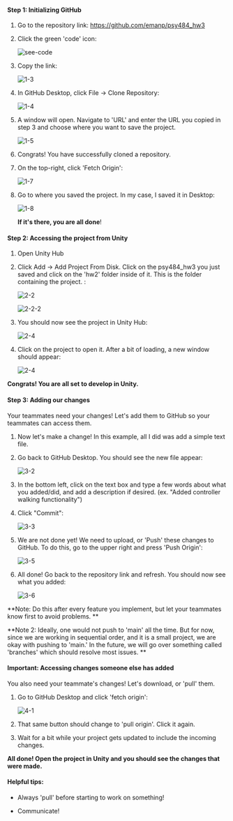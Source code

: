 

#### Step 1: Initializing GitHub

1. Go to the repository link: [https://github.com/emanp/psy484_hw3 ](https://github.com/emanp/PSY484-Final-Project)

2. Click the green 'code' icon:

   ![see-code](Images/click-code.jpeg)



3. Copy the link: 

   ![1-3](Images/1-3.jpeg)

   

4. In GitHub Desktop, click File -> Clone Repository: 

   ![1-4](Images/1-4.jpeg)

   

5. A window will open. Navigate to 'URL' and enter the URL you copied in step 3 and choose where you want to save the project. 

   ![1-5](Images/1-5.jpeg)

   

6. Congrats! You have successfully cloned a repository. 

   

7. On the top-right, click 'Fetch Origin':

   ![1-7](Images/1-7.jpeg)

   

8. Go to where you saved the project. In my case, I saved it in Desktop:

   ![1-8](Images/1-8.jpeg)

   **If it's there, you are all done**!

   

#### Step 2: Accessing the project from Unity

1. Open Unity Hub

2. Click Add -> Add Project From Disk. Click on the psy484_hw3 you just saved and click on the 'hw2' folder inside of it. This is the folder containing the project. : 

   ![2-2](Images/2-2.jpeg)

   ![2-2-2](Images/2-2-2.jpeg)

3. You should now see the project in Unity Hub: 

   ![2-4](Images/2-3.jpeg)

   

4. Click on the project to open it. After a bit of loading, a new window should appear: 

   ![2-4](Images/2-4.jpeg)

**Congrats! You are all set to develop in Unity.**



#### Step 3: Adding our changes 

Your teammates need your changes! Let's add them to GitHub so your teammates can access them.

1. Now let's make a change! In this example, all I did was add a simple text file. 

2. Go back to GitHub Desktop. You should see the new file appear: 

   ![3-2](Images/3-2.jpeg)

   

3. In the bottom left, click on the text box and type a few words about what  you added/did, and add a description if desired. (ex. "Added controller walking functionality")

4. Click "Commit": 

   ![3-3](Images/3-3.jpeg)

   

5. We are not done yet! We need to upload, or 'Push' these changes to GitHub. To do this, go to the upper right and press 'Push Origin': 

   ![3-5](Images/3-5.jpeg)

   

6. All done! Go back to the repository link and refresh. You should now see what you added:

   ![3-6](Images/3-6.jpeg)

   

**Note: Do this after every feature you implement, but let your teammates know first to avoid problems. **

**Note 2: Ideally, one would not push to 'main' all the time. But for now, since we are working in sequential order, and it is a small project, we are okay with pushing to 'main.' In the future, we will go over something called 'branches' which should resolve most issues. **



#### Important: Accessing changes someone else has added

You also need your teammate's changes! Let's download, or 'pull' them.

1. Go to GitHub Desktop and click 'fetch origin':

   ![4-1](Images/4-1.jpeg)

2. That same button should change to 'pull origin'. Click it again. 

3. Wait for a bit while your project gets updated to include the incoming changes. 


**All done! Open the project in Unity and you should see the changes that were made.**



#### Helpful tips: 

- Always 'pull' before starting to work on something!

- Communicate! 









 







